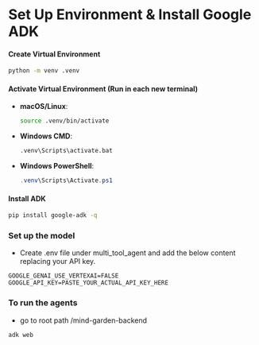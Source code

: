 # Set Up Environment & Install Google ADK

#### Create Virtual Environment
```bash
python -m venv .venv
```

#### Activate Virtual Environment (Run in each new terminal)
- **macOS/Linux**: 
    ```bash
    source .venv/bin/activate
    ```
- **Windows CMD**: 
    ```cmd
    .venv\Scripts\activate.bat
    ```
- **Windows PowerShell**: 
    ```powershell
    .venv\Scripts\Activate.ps1
    ```

#### Install ADK
```bash
pip install google-adk -q
```

### Set up the model
- Create .env file under multi_tool_agent and add the below content replacing your API key.
```
GOOGLE_GENAI_USE_VERTEXAI=FALSE
GOOGLE_API_KEY=PASTE_YOUR_ACTUAL_API_KEY_HERE
```

### To run the agents
- go to root path /mind-garden-backend
```
adk web
```